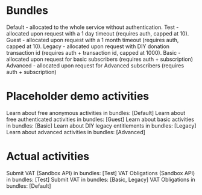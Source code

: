 Bundles
=======

Default - allocated to the whole service without authentication.
Test - allocated upon request with a 1 day timeout (requires auth, capped at 10).
Guest - allocated upon request with a 1 month timeout (requires auth, capped at 10).
Legacy - allocated upon request with DIY donation transaction id  (requires auth + transaction id, capped at 1000).
Basic - allocated upon request for basic subscribers (requires auth + subscription)
Advanced - allocated upon request for Advanced subscribers (requires auth + subscription)

Placeholder demo activities
===========================

Learn about free anonymous activities in bundles: [Default]
Learn about free authenticated activities in bundles: [Guest]
Learn about basic activities in bundles: [Basic]
Learn about DIY legacy entitlements in bundles: [Legacy]
Learn about advanced activities in bundles: [Advanced]

Actual activities
=================

Submit VAT (Sandbox API) in bundles: [Test]
VAT Obligations (Sandbox API) in bundles: [Test]
Submit VAT in bundles: [Basic, Legacy]
VAT Obligations in bundles: [Default]
